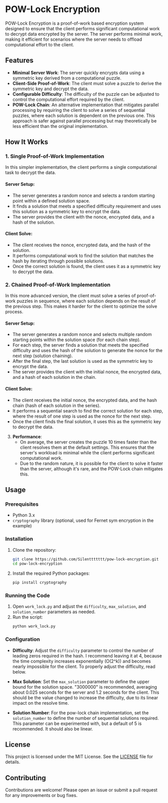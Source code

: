 # POW-Lock Encryption

POW-Lock Encryption is a proof-of-work based encryption system designed to ensure that the client performs significant computational work to decrypt data encrypted by the server. The server performs minimal work, making it efficient for scenarios where the server needs to offload computational effort to the client.

## Features

- **Minimal Server Work**: The server quickly encrypts data using a symmetric key derived from a computational puzzle.
- **Client-Side Proof-of-Work**: The client must solve a puzzle to derive the symmetric key and decrypt the data.
- **Configurable Difficulty**: The difficulty of the puzzle can be adjusted to control the computational effort required by the client.
- **POW-Lock Chain**: An alternative implementation that mitigates parallel processing by requiring the client to solve a series of sequential puzzles, where each solution is dependent on the previous one. This approach is safer against parallel processing but may theoretically be less efficient than the original implementation.

## How It Works

### 1. Single Proof-of-Work Implementation

In this simpler implementation, the client performs a single computational task to decrypt the data.

#### **Server Setup**:
- The server generates a random nonce and selects a random starting point within a defined solution space.
- It finds a solution that meets a specified difficulty requirement and uses this solution as a symmetric key to encrypt the data.
- The server provides the client with the nonce, encrypted data, and a hash of the solution.

#### **Client Solve**:
- The client receives the nonce, encrypted data, and the hash of the solution.
- It performs computational work to find the solution that matches the hash by iterating through possible solutions.
- Once the correct solution is found, the client uses it as a symmetric key to decrypt the data.

### 2. Chained Proof-of-Work Implementation

In this more advanced version, the client must solve a series of proof-of-work puzzles in sequence, where each solution depends on the result of the previous step. This makes it harder for the client to optimize the solve process.

#### **Server Setup**:
- The server generates a random nonce and selects multiple random starting points within the solution space (for each chain step).
- For each step, the server finds a solution that meets the specified difficulty and uses the hash of the solution to generate the nonce for the next step (solution chaining).
- After the final step, the last solution is used as the symmetric key to encrypt the data.
- The server provides the client with the initial nonce, the encrypted data, and a hash of each solution in the chain.

#### **Client Solve**:
- The client receives the initial nonce, the encrypted data, and the hash chain (hash of each solution in the series).
- It performs a sequential search to find the correct solution for each step, where the result of one step is used as the nonce for the next step.
- Once the client finds the final solution, it uses this as the symmetric key to decrypt the data.


3. **Performance**:
   - On average, the server creates the puzzle 10 times faster than the client resolves them at the default settings. This ensures that the server's workload is minimal while the client performs significant computational work.
   - Due to the random nature, it is possible for the client to solve it faster than the server, although it's rare, and the POW-Lock chain mitigates this.

## Usage

### Prerequisites

- Python 3.x
- `cryptography` library (optional, used for Fernet sym encryption in the example)

### Installation

1. Clone the repository:
   ```bash
   git clone https://github.com/Silenttttttt/pow-lock-encryption.git
   cd pow-lock-encryption
   ```

2. Install the required Python packages:
   ```bash
   pip install cryptography
   ```

### Running the Code

1. Open `work_lock.py` and adjust the `difficulty`, `max_solution`, and `solution_number` parameters as needed.
2. Run the script:
   ```bash
   python work_lock.py
   ```

### Configuration

- **Difficulty**: Adjust the `difficulty` parameter to control the number of leading zeros required in the hash. I recommend leaving it at 4, because the time complexity increases exponentially \(O(2^k)\) and becomes nearly impossible for the client. To properly adjust the difficulty, read below.

- **Max Solution**: Set the `max_solution` parameter to define the upper bound for the solution space. "3000000" is recommended, averaging about 0.025 seconds for the server and 1.2 seconds for the client. This should be the value changed to increase the difficulty, due to its linear impact on the resolve time.

- **Solution Number**: For the pow-lock chain implementation, set the `solution_number` to define the number of sequential solutions required. This parameter can be experimented with, but a default of 5 is recommended. It should also be linear.

## License

This project is licensed under the MIT License. See the [LICENSE](LICENSE) file for details.

## Contributing

Contributions are welcome! Please open an issue or submit a pull request for any improvements or bug fixes.
